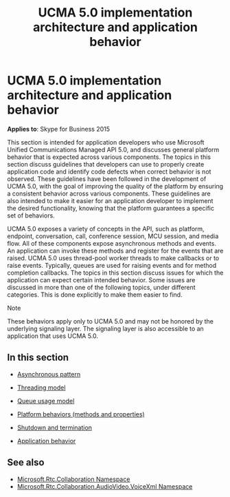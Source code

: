 ﻿---
title: UCMA 5.0 implementation architecture and application behavior
TOCTitle: UCMA 5.0 implementation architecture and application behavior
ms:assetid: 583aba66-4638-4158-b8fd-e22619d89dad
ms:mtpsurl: https://msdn.microsoft.com/en-us/library/Dn466075(v=office.16)
ms:contentKeyID: 65240009
ms.date: 07/27/2015
mtps_version: v=office.16
---

# UCMA 5.0 implementation architecture and application behavior


**Applies to**: Skype for Business 2015

This section is intended for application developers who use Microsoft Unified Communications Managed API 5.0, and discusses general platform behavior that is expected across various components. The topics in this section discuss guidelines that developers can use to properly create application code and identify code defects when correct behavior is not observed. These guidelines have been followed in the development of UCMA 5.0, with the goal of improving the quality of the platform by ensuring a consistent behavior across various components. These guidelines are also intended to make it easier for an application developer to implement the desired functionality, knowing that the platform guarantees a specific set of behaviors.

UCMA 5.0 exposes a variety of concepts in the API, such as platform, endpoint, conversation, call, conference session, MCU session, and media flow. All of these components expose asynchronous methods and events. An application can invoke these methods and register for the events that are raised. UCMA 5.0 uses thread-pool worker threads to make callbacks or to raise events. Typically, queues are used for raising events and for method completion callbacks. The topics in this section discuss issues for which the application can expect certain intended behavior. Some issues are discussed in more than one of the following topics, under different categories. This is done explicitly to make them easier to find.


> [!NOTE]
> These behaviors apply only to UCMA 5.0 and may not be honored by the underlying signaling layer. The signaling layer is also accessible to an application that uses UCMA 5.0.



## In this section

  - [Asynchronous pattern](asynchronous-pattern.md)

  - [Threading model](threading-model.md)

  - [Queue usage model](queue-usage-model.md)

  - [Platform behaviors (methods and properties)](platform-behaviors-methods-and-properties.md)

  - [Shutdown and termination](shutdown-and-termination.md)

  - [Application behavior](application-behavior.md)

## See also

- [Microsoft.Rtc.Collaboration Namespace](https://docs.microsoft.com/dotnet/api/microsoft.rtc.collaboration?view=ucma-api-5.0)
- [Microsoft.Rtc.Collaboration.AudioVideo.VoiceXml Namespace](https://docs.microsoft.com/dotnet/api/Microsoft.Rtc.Collaboration.AudioVideo.VoiceXml?view=ucma-voice)